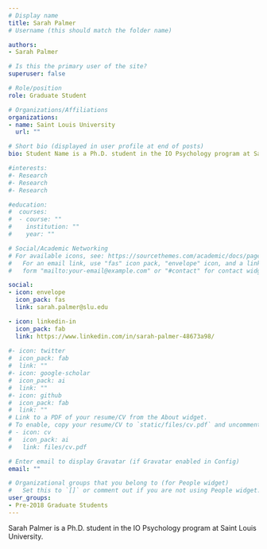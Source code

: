 ```yaml
---
# Display name
title: Sarah Palmer
# Username (this should match the folder name)

authors:
- Sarah Palmer

# Is this the primary user of the site?
superuser: false

# Role/position
role: Graduate Student

# Organizations/Affiliations
organizations:
- name: Saint Louis University
  url: ""

# Short bio (displayed in user profile at end of posts)
bio: Student Name is a Ph.D. student in the IO Psychology program at Saint Louis University.

#interests:
#- Research
#- Research
#- Research

#education:
#  courses:
#  - course: ""
#    institution: ""
#    year: ""

# Social/Academic Networking
# For available icons, see: https://sourcethemes.com/academic/docs/page-builder/#icons
#   For an email link, use "fas" icon pack, "envelope" icon, and a link in the
#   form "mailto:your-email@example.com" or "#contact" for contact widget.

social:
- icon: envelope
  icon_pack: fas
  link: sarah.palmer@slu.edu

- icon: linkedin-in
  icon_pack: fab
  link: https://www.linkedin.com/in/sarah-palmer-48673a98/
  
#- icon: twitter
#  icon_pack: fab
#  link: ""
#- icon: google-scholar
#  icon_pack: ai
#  link: ""
#- icon: github
#  icon_pack: fab
#  link: ""
# Link to a PDF of your resume/CV from the About widget.
# To enable, copy your resume/CV to `static/files/cv.pdf` and uncomment the lines below.
# - icon: cv
#   icon_pack: ai
#   link: files/cv.pdf

# Enter email to display Gravatar (if Gravatar enabled in Config)
email: ""

# Organizational groups that you belong to (for People widget)
#   Set this to `[]` or comment out if you are not using People widget.
user_groups:
- Pre-2018 Graduate Students
---
```


Sarah Palmer is a Ph.D. student in the IO Psychology program at Saint Louis University.
